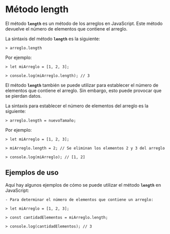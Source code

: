 # Método length

El método **`length`** es un método de los arreglos en JavaScript. Este método devuelve el número de elementos que contiene el arreglo.

La sintaxis del método **`length`** es la siguiente:

    > arreglo.length

Por ejemplo:

    > let miArreglo = [1, 2, 3];

    > console.log(miArreglo.length); // 3

El método **`length`** también se puede utilizar para establecer el número de elementos que contiene el arreglo. Sin embargo, esto puede provocar que se pierdan datos.

La sintaxis para establecer el número de elementos del arreglo es la siguiente:

    > arreglo.length = nuevoTamaño;

Por ejemplo:

    > let miArreglo = [1, 2, 3];

    > miArreglo.length = 2; // Se eliminan los elementos 2 y 3 del arreglo

    > console.log(miArreglo); // [1, 2]   

## Ejemplos de uso

Aquí hay algunos ejemplos de cómo se puede utilizar el método **`length`** en JavaScript:


    - Para determinar el número de elementos que contiene un arreglo:

    > let miArreglo = [1, 2, 3];

    > const cantidadElementos = miArreglo.length;

    > console.log(cantidadElementos); // 3